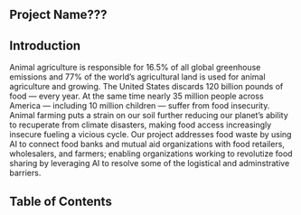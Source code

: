 ## Project Name???

## Introduction 
Animal agriculture is responsible for 16.5% of all global greenhouse emissions and 77% of the world’s agricultural land is used for animal agriculture and growing. The United States discards 120 billion pounds of food — every year. At the same time nearly 35 million people across America — including 10 million children — suffer from food insecurity. Animal farming puts a strain on our soil further reducing our planet’s ability to recuperate from climate disasters, making food access increasingly insecure fueling a vicious cycle. Our project addresses food waste by using AI to connect food banks and mutual aid organizations with food retailers, wholesalers, and farmers; enabling organizations working to revolutize food sharing by leveraging AI to resolve some of the logistical and adminstrative barriers.  

## Table of Contents

